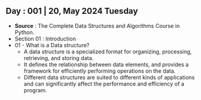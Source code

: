 ## Day : 001 | 20, May 2024 Tuesday 
- **Source** : The Complete Data Structures and Algorithms Course in Python.
- Section 01 : Introduction 
- 01 - What is a Data structure?
    - A data structure is a specialized format for organizing, processing, retrieving, and storing data. 
    - It defines the relationship between data elements, and provides a framework for efficiently performing operations on the data. 
    - Different data structures are suited to different kinds of applications and can significantly affect the performance and efficiency of a program.